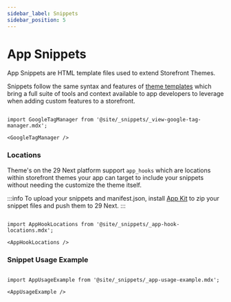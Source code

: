```yaml
---
sidebar_label: Snippets
sidebar_position: 5
---
```

# App Snippets

App Snippets are HTML template files used to extend Storefront Themes.

Snippets follow the same syntax and features of [theme templates](/docs/storefront/themes/templates/index.md) which bring a full suite of tools and context available to app developers to leverage when adding custom features to a storefront.

```mdx-code-block

import GoogleTagManager from '@site/_snippets/_view-google-tag-manager.mdx';

<GoogleTagManager />

```

### Locations

Theme's on the 29 Next platform support `app_hooks` which are locations within storefront themes your app can target to include your snippets without needing the customize the theme itself.

:::info
To upload your snippets and manifest.json, install [App Kit](/docs/apps/app-kit.md) to zip your snippet files and push them to 29 Next.
:::

```mdx-code-block

import AppHookLocations from '@site/_snippets/_app-hook-locations.mdx';

<AppHookLocations />

```


### Snippet Usage Example

```mdx-code-block

import AppUsageExample from '@site/_snippets/_app-usage-example.mdx';

<AppUsageExample />

```